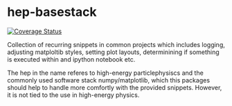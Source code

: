 # hep-basestack

[![Coverage Status](https://coveralls.io/repos/github/achim1/hepbasestack/badge.svg?branch=master)](https://coveralls.io/github/achim1/hepbasestack?branch=master)

Collection of recurring snippets in common projects which includes logging, adjusting matploltib styles, setting plot layouts, 
determinining if something is executed within and ipython notebook etc.

The hep in the name referes to high-energy particlephysiscs and the commonly used software stack numpy/matplotlib, which this
packages should help to handle more comfortly with the provided snippets. However, it is not tied to the use in high-energy physics.


